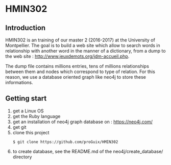 # HMIN302

## Introduction

HMIN302 is an training of our master 2 (2016-2017) at the University of Montpellier. The goal is to build a web site which allow to search words in relationship with another word in the manner of a dictionary, from a dump to the web site : http://www.jeuxdemots.org/jdm-accueil.php.

The dump file contains millions entries, tens of millions relationships between them and nodes which correspond to type of relation. For this reason, we use a database oriented graph like neo4j to store these informations. 

## Getting start

1. get a Linux OS
2. get the Ruby language
3. get an installation of neo4j graph database on : https://neo4j.com/
4. get git
5. clone this project
   ```shell
   $ git clone https://github.com/proGuix/HMIN302
   ```
6. to create database, see the README.md of the neo4j/create_database/ directory

